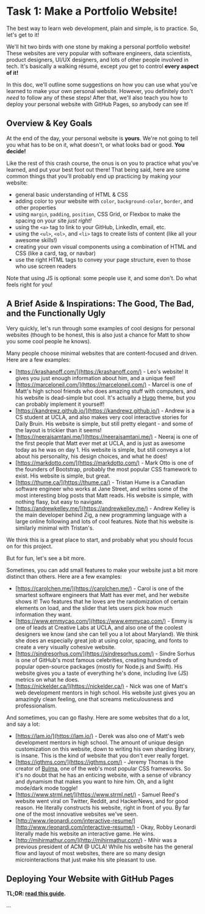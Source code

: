 # Task 1: Make a Portfolio Website!

The best way to learn web development, plain and simple, is to practice. So, let's get to it!

We'll hit two birds with one stone by making a personal portfolio website! These websites are very popular with software engineers, data scientists, product designers, UI/UX designers, and lots of other people involved in tech. It's basically a walking résumé, except *you* get to control **every aspect of it!**

In this doc, we'll outline some suggestions on how you can use what you've learned to make your own personal website. However, you definitely don't *need* to follow any of these steps! After that, we'll also teach you how to deploy your personal website with GitHub Pages, so anybody can see it!

## Overview & Key Goals

At the end of the day, your personal website is **yours**. We're not going to tell you what has to be on it, what doesn't, or what looks bad or good. **You decide!**

Like the rest of this crash course, the onus is on you to practice what you've learned, and put your best foot out there! That being said, here are some common things that you'll probably end up practicing by making your website:

* general basic understanding of HTML & CSS
* adding color to your website with `color`, `background-color`, `border`, and other properties
* using `margin`, `padding`, `position`, CSS Grid, or Flexbox to make the spacing on your site *just right!*
* using the `<a>` tag to link to your GitHub, LinkedIn, email, etc.
* using the `<ul>`, `<ol>`, and `<li>` tags to create lists of content (like all your awesome skills!)
* creating your own visual components using a combination of HTML and CSS (like a card, tag, or navbar)
* use the right HTML tags to convey your page structure, even to those who use screen readers

Note that using JS is optional: some people use it, and some don't. Do what feels right for you!

## A Brief Aside & Inspirations: The Good, The Bad, and the Functionally Ugly

Very quickly, let's run through some examples of cool designs for personal websites (though to be honest, this is also just a chance for Matt to show you some cool people he knows).

Many people choose minimal websites that are content-focused and driven. Here are a few examples:

* [https://krashanoff.com/](https://krashanoff.com/) - Leo's website! It gives you just enough information about him, and a unique feel!
* [https://marceloneil.com/](https://marceloneil.com/) - Marcel is one of Matt's high school friends who does amazing stuff with computers, and his website is dead-simple but cool. It's actually a [Hugo](https://gohugo.io/) theme, but you can probably implement it yourself!
* [https://kandrewz.github.io/](https://kandrewz.github.io/) - Andrew is a CS student at UCLA, and also makes very cool interactive stories for Daily Bruin. His website is simple, but still pretty elegant - and some of the layout is trickier than it seems!
* [https://neerajsamtani.me/](https://neerajsamtani.me/) - Neeraj is one of the first people that Matt ever met at UCLA, and is just as awesome today as he was on day 1. His website is simple, but still conveys a lot about his personality, his design choices, and what he does!
* [https://markdotto.com/](https://markdotto.com/) - Mark Otto is one of the founders of Bootstrap, probably the most popular CSS framework to exist. His website is simple, but great.
* [https://thume.ca/](https://thume.ca/) - Tristan Hume is a Canadian software engineer who works at Jane Street, and writes some of the most interesting blog posts that Matt reads. His website is simple, with nothing flasy, but easy to navigate.
* [https://andrewkelley.me/](https://andrewkelley.me/) - Andrew Kelley is the main developer behind Zig, a new programming language with a large online following and lots of cool features. Note that his website is similarly minimal with Tristan's.

We think this is a great place to start, and probably what you should focus on for this project.

But for fun, let's see a bit more.

Sometimes, you can add small features to make your website just a bit more distinct than others. Here are a few examples:

* [https://carolchen.me/](https://carolchen.me/) - Carol is one of the smartest software engineers that Matt has ever met, and her website shows it! Two features that he loves are the randomization of certain elements on load, and the slider that lets users pick how much information they want.
* [https://www.emmycao.com/](https://www.emmycao.com/) - Emmy is one of leads at Creative Labs at UCLA, and also one of the coolest designers we know (and she can tell you a lot about Maryland). We think she does an especially great job at using color, spacing, and fonts to create a very visually cohesive website.
* [https://sindresorhus.com/](https://sindresorhus.com/) - Sindre Sorhus is one of GitHub's most famous celebrities, creating hundreds of popular open-source packages (mostly for Node.js and Swift). His website gives you a taste of everything he's done, including live (JS) metrics on what he does.
* [https://nickelder.ca/](https://nickelder.ca/) - Nick was one of Matt's web development mentors in high school. His website just gives you an amazingly clean feeling, one that screams meticulousness and professionalism.

And sometimes, you can go flashy. Here are some websites that do a lot, and say a lot:

* [https://lam.io/](https://lam.io/) - Derek was also one of Matt's web development mentors in high school. The amount of unique design customization on this website, down to writing his own sharding library, is insane. This is the kind of website that you don't ever really forget.
* [https://jgthms.com/](https://jgthms.com/) - Jeremy Thomas is the creator of [Bulma](https://bulma.io/), one of the web's most popular CSS frameworks. So it's no doubt that he has an enticing website, with a sense of vibrancy and dynamism that makes you want to hire him. Oh, and a light mode/dark mode toggle!
* [https://www.strml.net/](https://www.strml.net/) - Samuel Reed's website went viral on Twitter, Reddit, and HackerNews, and for good reason. He literally constructs his website, right in front of you. By far one of the most innovative websites we've seen.
* [http://www.rleonardi.com/interactive-resume/](http://www.rleonardi.com/interactive-resume/) - Okay, Robby Leonardi literally made his website an interactive game. He wins.
* [http://mihirmathur.com/](http://mihirmathur.com/) - Mihir was a previous president of ACM @ UCLA! While his website has the general flow and layout of most websites, there are so many design microinteractions that just make his site pleasant to use.

## Deploying Your Website with GitHub Pages

**TL;DR: [read this guide](https://pages.github.com/).**

...